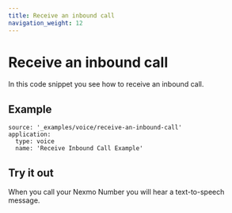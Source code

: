 ```yaml
---
title: Receive an inbound call
navigation_weight: 12
---
```


# Receive an inbound call

In this code snippet you see how to receive an inbound call.

## Example

```code_snippets
source: '_examples/voice/receive-an-inbound-call'
application:
  type: voice
  name: 'Receive Inbound Call Example'
```

## Try it out

When you call your Nexmo Number you will hear a text-to-speech message.
